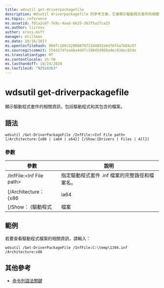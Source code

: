 ```yaml
---
title: wdsutil get-driverpackagefile
description: Wdsutil driverpackagefile 的參考文章，它會顯示驅動程式套件的相關資訊，包括驅動程式封裝的相關資訊，包括驅動程式和所包含的檔案。
ms.topic: reference
ms.assetid: f01a2c67-7e9c-4aad-b625-383f5a1fca25
ms.author: lizross
author: eross-msft
manager: mtillman
ms.date: 10/16/2017
ms.openlocfilehash: 900fc109c52908870733d4892e6d70f4a7b84c07
ms.sourcegitcommit: 554d274fea48a4d47c19845d969a9ec93dec82de
ms.translationtype: MT
ms.contentlocale: zh-TW
ms.lasthandoff: 10/24/2020
ms.locfileid: "92524263"
---
```

# <a name="wdsutil-get-driverpackagefile"></a>wdsutil get-driverpackagefile

顯示驅動程式套件的相關資訊，包括驅動程式和其包含的檔案。

## <a name="syntax"></a>語法

```
wdsutil /Get-DriverPackageFile /InfFile:<Inf File path> [/Architecture:{x86 | ia64 | x64}] [/Show:{Drivers | Files | All}]
```

### <a name="parameters"></a>參數

|         參數         |                              說明                               |
|---------------------------|------------------------------------------------------------------------|
| /InfFile:\<Inf File path> | 指定驅動程式套件 .inf 檔案的完整路徑和檔案名。 |
|    [/Architecture： {x86    |                                  ia64                                  |
|     [/Show： {驅動程式      |                                 檔案                                  |

## <a name="examples"></a>範例

若要查看驅動程式檔案的相關資訊，請輸入：
```
wdsutil /Get-DriverPackageFile /InfFile:C:\temp\1394.inf /Architecture:x86
```

## <a name="additional-references"></a>其他參考

- [命令列語法關鍵](command-line-syntax-key.md)